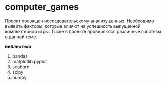 # computer_games

Проект посвящен исследовательскому анализу данных. Необходимо выявить факторы, которые влияют на успешность выпущенной компьютерной игры. Также в проекте проверяются различные гипотезы о данной теме.

***Библиотеки***
1. pandas
2. matplotlib.pyplot
3. seaborn
4. scipy
5. numpy
